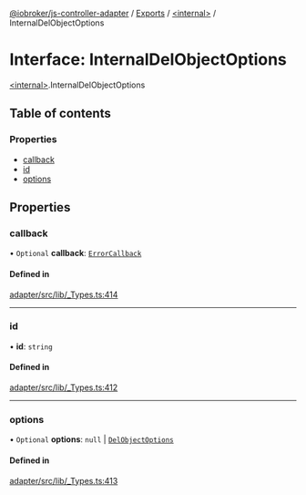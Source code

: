 [@iobroker/js-controller-adapter](../README.md) / [Exports](../modules.md) / [\<internal\>](../modules/internal_.md) / InternalDelObjectOptions

# Interface: InternalDelObjectOptions

[\<internal\>](../modules/internal_.md).InternalDelObjectOptions

## Table of contents

### Properties

- [callback](internal_.InternalDelObjectOptions.md#callback)
- [id](internal_.InternalDelObjectOptions.md#id)
- [options](internal_.InternalDelObjectOptions.md#options)

## Properties

### callback

• `Optional` **callback**: [`ErrorCallback`](../modules/internal_.md#errorcallback)

#### Defined in

[adapter/src/lib/_Types.ts:414](https://github.com/ioBroker/ioBroker.js-controller/blob/8378eb65cafb11585b021f48b68d110664ca52a8/packages/adapter/src/lib/_Types.ts#L414)

___

### id

• **id**: `string`

#### Defined in

[adapter/src/lib/_Types.ts:412](https://github.com/ioBroker/ioBroker.js-controller/blob/8378eb65cafb11585b021f48b68d110664ca52a8/packages/adapter/src/lib/_Types.ts#L412)

___

### options

• `Optional` **options**: ``null`` \| [`DelObjectOptions`](internal_.DelObjectOptions.md)

#### Defined in

[adapter/src/lib/_Types.ts:413](https://github.com/ioBroker/ioBroker.js-controller/blob/8378eb65cafb11585b021f48b68d110664ca52a8/packages/adapter/src/lib/_Types.ts#L413)
